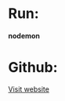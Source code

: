 # Run: #
#### nodemon ####

# Github: #
[Visit website](https://github.com/lemonmade1/Project-2-Assessment.git "Project 2 Assessment")
